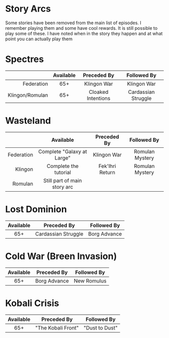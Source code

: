 # Story Arcs
Some stories have been removed from the main list of episodes. I remember playing them and some have cool rewards.
It is still possible to play some of these. I have noted when in the story they happen and at what point you can actually play them

# Spectres
&nbsp;|Available|Preceded By|Followed By
--:|:-:|:-:|:-:
Federation|65+|Klingon War|Klingon War
Klingon/Romulan|65+|Cloaked Intentions|Cardassian Struggle

# Wasteland
&nbsp;|Available|Preceded By|Followed By
--:|:-:|:-:|:-:
Federation|Complete "Galaxy at Large"|Klingon War|Romulan Mystery
Klingon|Complete the tutorial|Fek'Ihri Return|Romulan Mystery
Romulan|Still part of main story arc

# Lost Dominion
Available|Preceded By|Followed By
:-:|:-:|:-:
65+|Cardassian Struggle|Borg Advance

# Cold War (Breen Invasion)
Available|Preceded By|Followed By
:-:|:-:|:-:
65+|Borg Advance|New Romulus

# Kobali Crisis
Available|Preceded By|Followed By
:-:|:-:|:-:
65+|"The Kobali Front"|"Dust to Dust"